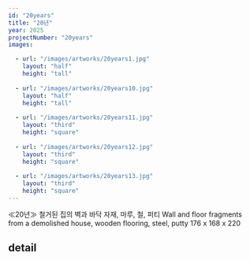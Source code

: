 ```yaml
---
id: "20years"
title: "20년"
year: 2025
projectNumber: "20years"
images:

  - url: "/images/artworks/20years1.jpg"
    layout: "half"
    height: "tall"
    
  - url: "/images/artworks/20years10.jpg"
    layout: "half"
    height: "tall"
    
  - url: "/images/artworks/20years11.jpg"
    layout: "third"
    height: "square"
    
  - url: "/images/artworks/20years12.jpg"
    layout: "third"
    height: "square"
    
  - url: "/images/artworks/20years13.jpg"
    layout: "third"
    height: "square"
---
```


≪20년≫
철거된 집의 벽과 바닥 자재, 마루, 철, 퍼티
Wall and floor fragments from a demolished house,
wooden flooring, steel, putty
176 x 168 x 220

## detail

